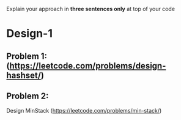 Explain your approach in **three sentences only** at top of your code

# Design-1

## Problem 1:(https://leetcode.com/problems/design-hashset/)

## Problem 2:

Design MinStack (https://leetcode.com/problems/min-stack/)
